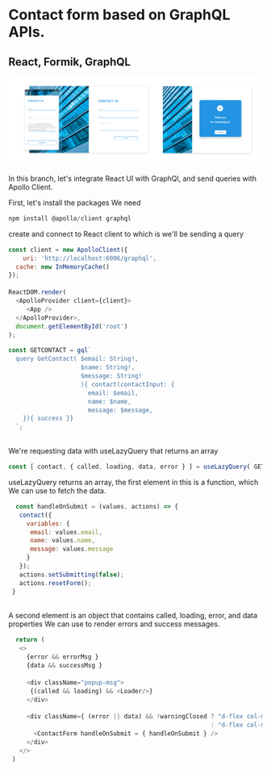 <h1>Contact form based on GraphQL APIs.</h1>
<h2>React, Formik, GraphQL</h2>
<img src='ui.png' width="600" title="description">
<p>In this branch, let's integrate React UI with GraphQl, and send queries with Apollo Client.</p>
<p>First, let's install the packages We need</p>

```javaScript
npm install @apollo/client graphql

```

<p>create and connect to React client to which is we'll be sending a query</p>

```javaScript
const client = new ApolloClient({
	uri: 'http://localhost:6006/graphql',
  cache: new InMemoryCache()
});

ReactDOM.render(
  <ApolloProvider client={client}>
     <App />
  </ApolloProvider>,
  document.getElementById('root')
);

```

```javaScript
const GETCONTACT = gql`
  query GetContact( $email: String!, 
                    $name: String!,
                    $message: String!
                    ){ contact(contactInput: { 
                      email: $email, 
                      name: $name, 
                      message: $message,
    }){ success }}            
  `;
  
  ```
  
  <p>We're requesting data with useLazyQuery that returns an array</p>
  
  ```javaScript
  const [ contact, { called, loading, data, error } ] = useLazyQuery( GETCONTACT );
  
  ```
  
  <p>useLazyQuery returns an array, the first element in this is a function, which We can use to fetch the data.
  
 ```javaScript
   const handleOnSubmit = (values, actions) => {
    contact({
      variables: {
       email: values.email,
       name: values.name,
       message: values.message
      }
    });
    actions.setSubmitting(false);
    actions.resetForm();
  }
  
 ```
 
 <p>A second element is an object that contains called, loading, error, and data properties We can use to render errors and success messages.</p>
 
 ```javaScript
   return (
    <>
      {error && errorMsg }
      {data && successMsg }

      <div className="popup-msg">
       {(called && loading) && <Loader/>}
      </div>
      
      <div className={ (error || data) && !warningClosed ? "d-flex col-md-12 form-hided" 
                                                         : "d-flex col-md-12" }>
        <ContactForm handleOnSubmit = { handleOnSubmit } />               
      </div>
    </>
  )
  
  ```
  
 






